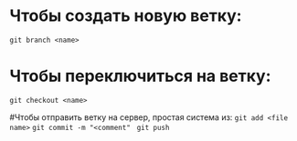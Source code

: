 # Чтобы создать новую ветку: 
`git branch <name>`

# Чтобы переключиться на ветку: 
`git checkout <name>`

#Чтобы отправить ветку на сервер, простая система из:
`git add <file name>`
`git commit -m "<comment" `
`git push`

